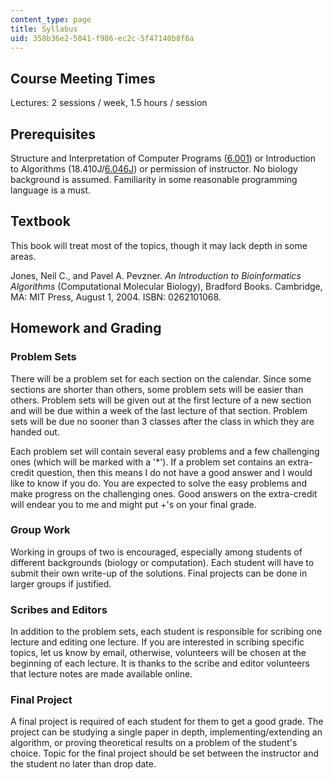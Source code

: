 ```yaml
---
content_type: page
title: Syllabus
uid: 358b36e2-5041-f986-ec2c-5f47140b8f6a
---
```


Course Meeting Times
--------------------

Lectures: 2 sessions / week, 1.5 hours / session

Prerequisites
-------------

Structure and Interpretation of Computer Programs ([6.001](/courses/6-001-structure-and-interpretation-of-computer-programs-spring-2005)) or Introduction to Algorithms (18.410J/[6.046J](/courses/6-046j-introduction-to-algorithms-sma-5503-fall-2005)) or permission of instructor. No biology background is assumed. Familiarity in some reasonable programming language is a must.

Textbook
--------

This book will treat most of the topics, though it may lack depth in some areas.

Jones, Neil C., and Pavel A. Pevzner. _An Introduction to Bioinformatics Algorithms_ (Computational Molecular Biology), Bradford Books. Cambridge, MA: MIT Press, August 1, 2004. ISBN: 0262101068.

Homework and Grading
--------------------

### Problem Sets

There will be a problem set for each section on the calendar. Since some sections are shorter than others, some problem sets will be easier than others. Problem sets will be given out at the first lecture of a new section and will be due within a week of the last lecture of that section. Problem sets will be due no sooner than 3 classes after the class in which they are handed out.

Each problem set will contain several easy problems and a few challenging ones (which will be marked with a '\*'). If a problem set contains an extra-credit question, then this means I do not have a good answer and I would like to know if you do. You are expected to solve the easy problems and make progress on the challenging ones. Good answers on the extra-credit will endear you to me and might put +'s on your final grade.

### Group Work

Working in groups of two is encouraged, especially among students of different backgrounds (biology or computation). Each student will have to submit their own write-up of the solutions. Final projects can be done in larger groups if justified.

### Scribes and Editors

In addition to the problem sets, each student is responsible for scribing one lecture and editing one lecture. If you are interested in scribing specific topics, let us know by email, otherwise, volunteers will be chosen at the beginning of each lecture. It is thanks to the scribe and editor volunteers that lecture notes are made available online.

### Final Project

A final project is required of each student for them to get a good grade. The project can be studying a single paper in depth, implementing/extending an algorithm, or proving theoretical results on a problem of the student's choice. Topic for the final project should be set between the instructor and the student no later than drop date.